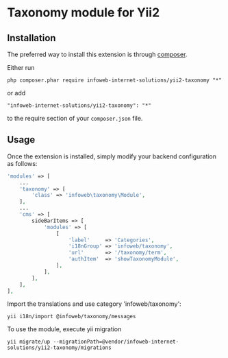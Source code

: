 Taxonomy module for Yii2
========================

Installation
------------

The preferred way to install this extension is through [composer](http://getcomposer.org/download/).

Either run

```
php composer.phar require infoweb-internet-solutions/yii2-taxonomy "*"
```

or add

```
"infoweb-internet-solutions/yii2-taxonomy": "*"
```

to the require section of your `composer.json` file.


Usage
-----

Once the extension is installed, simply modify your backend configuration as follows:

```php
'modules' => [
    ...
    'taxonomy' => [
        'class' => 'infoweb\taxonomy\Module',
    ],
    ...
    'cms' => [
        sideBarItems => [
            'modules' => [
                [
                    'label'     => 'Categories',
                    'i18nGroup' => 'infoweb/taxonomy',
                    'url'       => '/taxonomy/term',
                    'authItem'  => 'showTaxonomyModule',
                ],
            ],
        ],
    ],
],
```

Import the translations and use category 'infoweb/taxonomy':
```
yii i18n/import @infoweb/taxonomy/messages
```

To use the module, execute yii migration
```
yii migrate/up --migrationPath=@vendor/infoweb-internet-solutions/yii2-taxonomy/migrations
```
